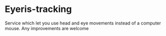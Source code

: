 # Eyeris-tracking
Service which let you use head and eye movements instead of a computer mouse. Any improvements are welcome
